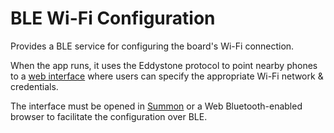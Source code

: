 BLE Wi-Fi Configuration
=======================

Provides a BLE service for configuring the board's Wi-Fi connection.

When the app runs, it uses the Eddystone protocol to point nearby phones to a [web interface](www) where users can specify the appropriate Wi-Fi network & credentials.

The interface must be opened in [Summon](https://github.com/lab11/summon) or a Web Bluetooth-enabled browser to facilitate the configuration over BLE.